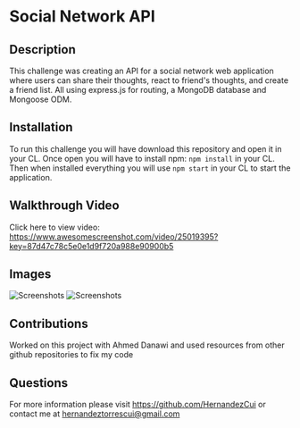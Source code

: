 # Social Network API 

## Description
This challenge was creating an API for a social network web application where users can share their thoughts, react to friend's thoughts, and create a friend list. All using express.js for routing, a MongoDB database and Mongoose ODM. 

## Installation
To run this challenge you will have download this repository and open it in your CL. Once open you will have to install npm: ``` npm install ``` in your CL. Then when installed everything you will use ``` npm start ``` in your CL to start the application. 

## Walkthrough Video

Click here to view video: https://www.awesomescreenshot.com/video/25019395?key=87d47c78c5e0e1d9f720a988e90900b5

## Images 

![Screenshots](./images/Screenshot%202024-02-16%20at%205.52.22 PM.png)
![Screenshots](./images/Screenshot%202024-02-16%20at%205.52.12 PM.png)

## Contributions
 
Worked on this project with Ahmed Danawi and used resources from other github repositories to fix my code

## Questions
For more information please visit https://github.com/HernandezCui or contact me at hernandeztorrescui@gmail.com